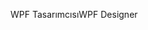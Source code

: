 <span data-ttu-id="f6349-101">WPF Tasarımcısı</span><span class="sxs-lookup"><span data-stu-id="f6349-101">WPF Designer</span></span>